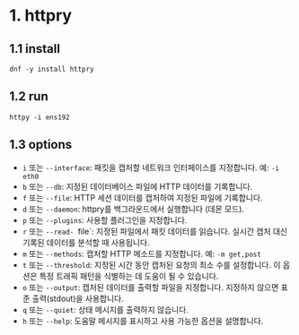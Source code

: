 # 1. httpry

## 1.1 install

```
dnf -y install httpry
```

## 1.2 run

```
httpy -i ens192
```

## 1.3 options

- `i` 또는 `--interface`: 패킷을 캡처할 네트워크 인터페이스를 지정합니다. 예: `-i eth0`
- `b` 또는 `--db`: 지정된 데이터베이스 파일에 HTTP 데이터를 기록합니다.
- `f` 또는 `--file`: HTTP 세션 데이터를 캡처하여 지정된 파일에 기록합니다.
- `d` 또는 `--daemon`: httpry를 백그라운드에서 실행합니다 (데몬 모드).
- `p` 또는 `--plugins`: 사용할 플러그인을 지정합니다.
- `r` 또는 `--read- `file`: 지정된 파일에서 패킷 데이터를 읽습니다. 실시간 캡처 대신 기록된 데이터를 분석할 때 사용됩니다.
- `m` 또는 `--methods`: 캡처할 HTTP 메소드를 지정합니다. 예: `-m get,post`
- `t` 또는 `--threshold`: 지정된 시간 동안 캡처된 요청의 최소 수를 설정합니다. 이 옵션은 특정 트래픽 패턴을 식별하는 데 도움이 될 수 있습니다.
- `o` 또는 `--output`: 캡처된 데이터를 출력할 파일을 지정합니다. 지정하지 않으면 표준 출력(stdout)을 사용합니다.
- `q` 또는 `--quiet`: 상태 메시지를 출력하지 않습니다.
- `h` 또는 `--help`: 도움말 메시지를 표시하고 사용 가능한 옵션을 설명합니다.
